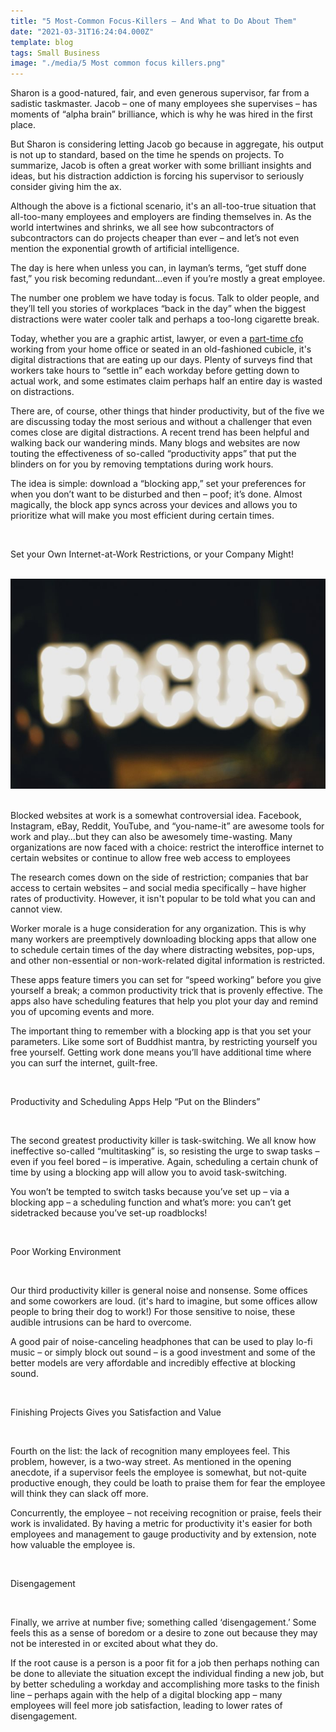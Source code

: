 ```yaml
---
title: "5 Most-Common Focus-Killers – And What to Do About Them"
date: "2021-03-31T16:24:04.000Z"
template: blog
tags: Small Business
image: "./media/5 Most common focus killers.png"
---
```


Sharon is a good-natured, fair, and even generous supervisor, far from a sadistic taskmaster. Jacob – one of many employees she supervises – has moments of “alpha brain” brilliance, which is why he was hired in the first place.

But Sharon is considering letting Jacob go because in aggregate, his output is not up to standard, based on the time he spends on projects. To summarize, Jacob is often a great worker with some brilliant insights and ideas, but his distraction addiction is forcing his supervisor to seriously consider giving him the ax.

Although the above is a fictional scenario, it's an all-too-true situation that all-too-many employees and employers are finding themselves in. As the world intertwines and shrinks, we all see how subcontractors of subcontractors can do projects cheaper than ever – and let’s not even mention the exponential growth of artificial intelligence.

The day is here when unless you can, in layman’s terms, “get stuff done fast,” you risk becoming redundant…even if you’re mostly a great employee.

The number one problem we have today is focus. Talk to older people, and they’ll tell you stories of workplaces “back in the day” when the biggest distractions were water cooler talk and perhaps a too-long cigarette break.

<p>Today, whether you are a graphic artist, lawyer, or even a <a target="_blank" href="https://www.wolcott-consulting.com/"> part-time cfo </a> working from your home office or seated in an old-fashioned cubicle, it's digital distractions that are eating up our days. Plenty of surveys find that workers take hours to “settle in” each workday before getting down to actual work, and some estimates claim perhaps half an entire day is wasted on distractions.</p>

There are, of course, other things that hinder productivity, but of the five we are discussing today the most serious and without a challenger that even comes close are digital distractions. A recent trend has been helpful and walking back our wandering minds. Many blogs and websites are now touting the effectiveness of so-called “productivity apps” that put the blinders on for you by removing temptations during work hours.

The idea is simple: download a “blocking app,” set your preferences for when you don’t want to be disturbed and then – poof; it’s done. Almost magically, the block app syncs across your devices and allows you to prioritize what will make you most efficient during certain times.

<Br>

<title-2>Set your Own Internet-at-Work Restrictions, or your Company Might!</title-2>

<Br>

<center>

<img src="./media/5 Most common focus killers 2.png">

</center>

<Br>

Blocked websites at work is a somewhat controversial idea. Facebook, Instagram, eBay, Reddit, YouTube, and “you-name-it” are awesome tools for work and play…but they can also be awesomely time-wasting. Many organizations are now faced with a choice: restrict the interoffice internet to certain websites or continue to allow free web access to employees

The research comes down on the side of restriction; companies that bar access to certain websites – and social media specifically – have higher rates of productivity. However, it isn't popular to be told what you can and cannot view.

Worker morale is a huge consideration for any organization. This is why many workers are preemptively downloading blocking apps that allow one to schedule certain times of the day where distracting websites, pop-ups, and other non-essential or non-work-related digital information is restricted.

These apps feature timers you can set for “speed working” before you give yourself a break; a common productivity trick that is provenly effective. The apps also have scheduling features that help you plot your day and remind you of upcoming events and more.

The important thing to remember with a blocking app is that you set your parameters. Like some sort of Buddhist mantra, by restricting yourself you free yourself. Getting work done means you’ll have additional time where you can surf the internet, guilt-free.

<Br>

<title-2>Productivity and Scheduling Apps Help “Put on the Blinders”</title-2>

<Br>

The second greatest productivity killer is task-switching. We all know how ineffective so-called “multitasking” is, so resisting the urge to swap tasks – even if you feel bored – is imperative. Again, scheduling a certain chunk of time by using a blocking app will allow you to avoid task-switching.

You won’t be tempted to switch tasks because you’ve set up – via a blocking app – a scheduling function and what’s more: you can’t get sidetracked because you’ve set-up roadblocks!

<Br>

<title-3>Poor Working Environment</title-3>

<Br>
  
<p>Our third productivity killer is general noise and nonsense. Some offices and some coworkers are loud. (it's hard to imagine, but some offices allow people to bring their dog to work!) For those sensitive to noise, these audible intrusions can be hard to overcome.</p>

A good pair of noise-canceling headphones that can be used to play lo-fi music – or simply block out sound – is a good investment and some of the better models are very affordable and incredibly effective at blocking sound.

<Br>

<title-3>Finishing Projects Gives you Satisfaction and Value</title-3>

<Br>
  
<p>Fourth on the list: the lack of recognition many employees feel. This problem, however, is a two-way street. As mentioned in the opening anecdote, if a supervisor feels the employee is somewhat, but not-quite productive enough, they could be loath to praise them for fear the employee will think they can slack off more.</p>

Concurrently, the employee – not receiving recognition or praise, feels their work is invalidated. By having a metric for productivity it's easier for both employees and management to gauge productivity and by extension, note how valuable the employee is.

<Br>

<title-3>Disengagement</title-3>

<Br>
  
<p>Finally, we arrive at number five; something called ‘disengagement.’ Some feels this as a sense of boredom or a desire to zone out because they may not be interested in or excited about what they do.</p>

If the root cause is a person is a poor fit for a job then perhaps nothing can be done to alleviate the situation except the individual finding a new job, but by better scheduling a workday and accomplishing more tasks to the finish line – perhaps again with the help of a digital blocking app – many employees will feel more job satisfaction, leading to lower rates of disengagement.
